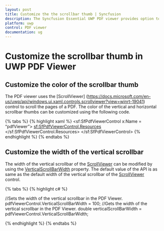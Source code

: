 ```yaml
---
layout: post
title: Customize the the scrollbar thumb | Syncfusion
description: The Syncfusion Essential UWP PDF viewer provides option to customize the color and the width of the scrollbar thumb.
platform: uwp
control: PDF viewer
documentation: ug
---
```


# Customize the scrollbar thumb in UWP PDF Viewer

## Customize the color of the scrollbar thumb

The PDF viewer uses the [ScrollViewer] (https://docs.microsoft.com/en-us/uwp/api/windows.ui.xaml.controls.scrollviewer?view=winrt-19041) control to scroll the pages of a PDF. The color of the vertical and horizontal scrollbar thumbs can be customized using the following code. 
 
{% tabs %}
{% highlight xaml %}
<sf:SfPdfViewerControl x:Name = “pdfViewer”>
<sf:SfPdfViewerControl.Resources>
        <SolidColorBrush x:Key="ScrollBarThumbFill" Color="Gold"/>
        <SolidColorBrush x:Key="ScrollBarThumbFillPointerOver" Color="Orange"/>
        <SolidColorBrush x:Key="ScrollBarThumbFillPressed" Color="Red"/>
        <SolidColorBrush x:Key="ScrollBarThumbFillDisabled" Color="Pink"/>
</sf:SfPdfViewerControl.Resources>
</sf:SfPdfViewerControl>
{% endhighlight %}
{% endtabs %}

## Customize the width of the vertical scrollbar

The width of the vertical scrollbar of the [ScrollViewer](https://docs.microsoft.com/en-us/uwp/api/windows.ui.xaml.controls.scrollviewer?view=winrt-20348) can be modified by using the [VerticalScrollBarWidth](https://help.syncfusion.com/cr/uwp/Syncfusion.Windows.PdfViewer.SfPdfViewerControl.html#Syncfusion_Windows_PdfViewer_SfPdfViewerControl_VerticalScrollBarWidth) property. The default value of the API is as same as the default width of the vertical scrollbar of the [ScrollViewer](https://docs.microsoft.com/en-us/uwp/api/windows.ui.xaml.controls.scrollviewer?view=winrt-20348) control.

{% tabs %}
{% highlight c# %}

//Sets the width of the vertical scrollbar in the PDF Viewer. 
pdfViewerControl.VerticalScrollBarWidth = 100; 
//Gets the width of the vertical scrollbar in the PDF Viewer. 
double verticalScrollBarWidth = pdfViewerControl.VerticalScrollBarWidth;

{% endhighlight %}
{% endtabs %}

